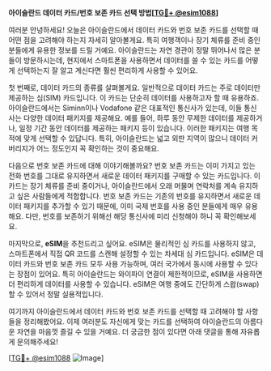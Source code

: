 **아이슬란드 데이터 카드/번호 보존 카드 선택 방법[[TG💪+ @esim1088](https://t.me/s/esim1088)]**

여러분 안녕하세요! 오늘은 아이슬란드에서 데이터 카드와 번호 보존 카드를 선택할 때 어떤 점을 고려해야 하는지 자세히 알아볼게요. 특히 여행객이나 장기 체류를 준비 중인 분들에게 유용한 정보를 드릴 거예요. 아이슬란드는 자연 경관이 정말 뛰어나서 많은 분들이 방문하시는데, 현지에서 스마트폰을 사용하면서 데이터를 쓸 수 있는 카드를 어떻게 선택하는지 잘 알고 계신다면 훨씬 편리하게 사용할 수 있어요.

첫 번째로, 데이터 카드의 종류를 살펴볼게요. 일반적으로 데이터 카드는 주로 데이터만 제공하는 심(SIM) 카드입니다. 이 카드는 단순히 데이터를 사용하고자 할 때 유용하죠. 아이슬란드에서는 Siminn이나 Vodafone 같은 대표적인 통신사가 있는데, 이들 통신사는 다양한 데이터 패키지를 제공해요. 예를 들어, 하루 동안 무제한 데이터를 제공하거나, 일정 기간 동안 데이터를 제공하는 패키지 등이 있습니다. 이러한 패키지는 여행 목적에 맞게 선택할 수 있답니다. 특히, 아이슬란드는 넓고 외딴 지역이 많으니 데이터 커버리지가 어느 정도인지 꼭 확인하는 것이 중요해요.

다음으로 번호 보존 카드에 대해 이야기해볼까요? 번호 보존 카드는 이미 가지고 있는 전화 번호를 그대로 유지하면서 새로운 데이터 패키지를 구매할 수 있는 카드입니다. 이 카드는 장기 체류를 준비 중이거나, 아이슬란드에서 오래 머물며 연락처를 계속 유지하고 싶은 사람들에게 적합합니다. 번호 보존 카드는 기존의 번호를 유지하면서 새로운 데이터 패키지를 추가할 수 있기 때문에, 이미 국제 번호를 사용 중인 분들에게 매우 유용해요. 다만, 번호를 보존하기 위해선 해당 통신사에 미리 신청해야 하니 꼭 확인해보세요.

마지막으로, **eSIM**을 추천드리고 싶어요. eSIM은 물리적인 심 카드를 사용하지 않고, 스마트폰에서 직접 QR 코드를 스캔해 설정할 수 있는 차세대 심 카드입니다. eSIM은 데이터 카드와 번호 보존 카드 모두 사용 가능하며, 여러 국가에서 동시에 사용할 수 있다는 장점이 있어요. 특히 아이슬란드는 와이파이 연결이 제한적이므로, eSIM을 사용하면 더 편리하게 데이터를 사용할 수 있습니다. eSIM은 여행 중에도 간단하게 스왑(swap)할 수 있어서 정말 실용적입니다.

여기까지 아이슬란드에서 데이터 카드와 번호 보존 카드를 선택할 때 고려해야 할 사항들을 정리해봤어요. 이제 여러분도 자신에게 맞는 카드를 선택하여 아이슬란드의 아름다운 자연을 마음껏 즐길 수 있을 거예요. 더 궁금한 점이 있다면 아래 댓글을 통해 자유롭게 문의해주세요! 

[[TG💪+ @esim1088](https://t.me/s/esim1088) ![Image](https://i.postimg.cc/Y0z9fWf4/image.png)]